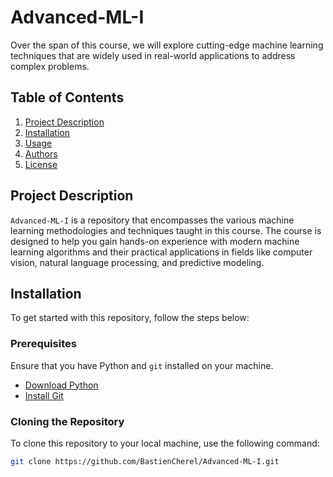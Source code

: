 # Advanced-ML-I
Over the span of this course, we will explore cutting-edge machine learning techniques that are widely used in real-world applications to address complex problems.


## Table of Contents
1. [Project Description](#project-description)
2. [Installation](#installation)
3. [Usage](#usage)
4. [Authors](#authors)
5. [License](#license)

## Project Description
`Advanced-ML-I` is a repository that encompasses the various machine learning methodologies and techniques taught in this course. The course is designed to help you gain hands-on experience with modern machine learning algorithms and their practical applications in fields like computer vision, natural language processing, and predictive modeling.

## Installation
To get started with this repository, follow the steps below:

### Prerequisites
Ensure that you have Python and `git` installed on your machine.

- [Download Python](https://www.python.org/downloads/)
- [Install Git](https://git-scm.com/book/en/v2/Getting-Started-Installing-Git)

### Cloning the Repository
To clone this repository to your local machine, use the following command:
```bash
git clone https://github.com/BastienCherel/Advanced-ML-I.git
```
